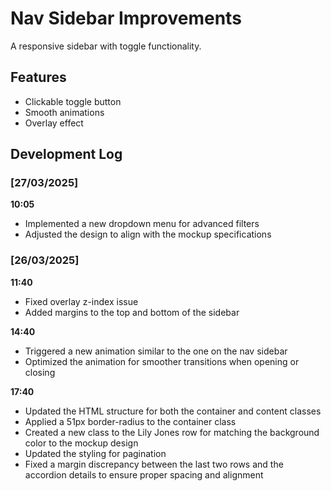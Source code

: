 # Nav Sidebar Improvements

A responsive sidebar with toggle functionality.

## Features
- Clickable toggle button
- Smooth animations
- Overlay effect 

## Development Log

### [27/03/2025]

**10:05**  
- Implemented a new dropdown menu for advanced filters
- Adjusted the design to align with the mockup specifications


### [26/03/2025]

**11:40**  
- Fixed overlay z-index issue
- Added margins to the top and bottom of the sidebar

**14:40**
- Triggered a new animation similar to the one on the nav sidebar
- Optimized the animation for smoother transitions when opening or closing

**17:40**
- Updated the HTML structure for both the container and content classes
- Applied a 51px border-radius to the container class
- Created a new class to the Lily Jones row for matching the background color to the mockup design
- Updated the styling for pagination
- Fixed a margin discrepancy between the last two rows and the accordion details to ensure proper spacing and alignment